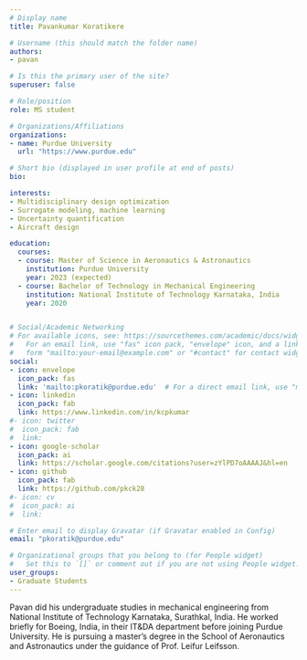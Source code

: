 ```yaml
---
# Display name
title: Pavankumar Koratikere

# Username (this should match the folder name)
authors:
- pavan

# Is this the primary user of the site?
superuser: false

# Role/position
role: MS student

# Organizations/Affiliations
organizations:
- name: Purdue University
  url: "https://www.purdue.edu"

# Short bio (displayed in user profile at end of posts)
bio:

interests:
- Multidisciplinary design optimization
- Surrogate modeling, machine learning
- Uncertainty quantification
- Aircraft design

education:
  courses:
  - course: Master of Science in Aeronautics & Astronautics
    institution: Purdue University
    year: 2023 (expected)
  - course: Bachelor of Technology in Mechanical Engineering
    institution: National Institute of Technology Karnataka, India
    year: 2020


# Social/Academic Networking
# For available icons, see: https://sourcethemes.com/academic/docs/widgets/#icons
#   For an email link, use "fas" icon pack, "envelope" icon, and a link in the
#   form "mailto:your-email@example.com" or "#contact" for contact widget.
social:
- icon: envelope
  icon_pack: fas
  link: 'mailto:pkoratik@purdue.edu'  # For a direct email link, use "mailto:test@example.org".
- icon: linkedin
  icon_pack: fab
  link: https://www.linkedin.com/in/kcpkumar
#- icon: twitter
#  icon_pack: fab
#  link:
- icon: google-scholar
  icon_pack: ai
  link: https://scholar.google.com/citations?user=zYlPD7oAAAAJ&hl=en
- icon: github
  icon_pack: fab
  link: https://github.com/pkck28
#- icon: cv
#  icon_pack: ai
#  link:

# Enter email to display Gravatar (if Gravatar enabled in Config)
email: "pkoratik@purdue.edu"

# Organizational groups that you belong to (for People widget)
#   Set this to `[]` or comment out if you are not using People widget.  
user_groups:
- Graduate Students
---
```

Pavan did his undergraduate studies in mechanical engineering from National Institute of Technology Karnataka, Surathkal, India. He worked briefly for Boeing, India, in their IT&DA department before joining Purdue University. He is pursuing a master’s degree in the School of Aeronautics and Astronautics under the guidance of Prof. Leifur Leifsson.
